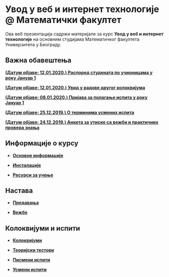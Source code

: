 # Увод у веб и интернет технологије @ Математички факултет

Ова веб презентација садржи материјале за курс **Увод у веб и интернет технологије** на основним студијама Математичког факултета Универзитета у Београду.

## Важна обавештења

**[(Датум објаве: 12.01.2020.) Распоред студената по учионицама у року Јануар 1](/pismeni-ispiti/info/README.md)**

**[(Датум објаве: 12.01.2020.) Увид у радове другог колоквијума](/kolokvijumi/info/README.md)**

**[(Датум објаве: 08.01.2020.) Пријава за полагање испита у року Јануар 1](/pismeni-ispiti/info/README.md)**

<!-- **[(Датум објаве: 02.01.2020.) Пример практичног дела завршног испита](/pismeni-ispiti/zadaci/README.md)** -->

**[(Датум објаве: 25.12.2019.) О терминима усмених испита](/usmeni-ispiti/info/README.md)**

**[(Датум објаве: 24.12.2019.) Анкета за утиске са вежби и практичних провера знања](/vezbe/info/README.md)**

<!-- **[Важно! Резултати испита у року Септембар 1](/usmeni-ispiti/info/README.md)** -->

<!-- **[Важно! Резултати практичног испита у року Септембар 1](/pismeni-ispiti/info/README.md)** -->

## Информације о курсу

* **[Основне информације](/informacije/README.md)**

* **[Инсталације](/INSTALACIJE.md)**

* **[Ресурси за учење](/RESURSI-ZA-UCENJE.md)**

## Настава

* **[Предавања](/predavanja/README.md)**

* **[Вежбе](/vezbe/README.md)**

## Колоквијуми и испити

* **[Колоквијуми](/kolokvijumi/README.md)**

* **[Теоријски тестови](/teorijski-testovi/README.md)**

* **[Писмени испити](/pismeni-ispiti/README.md)**

* **[Усмени испити](/usmeni-ispiti/README.md)**